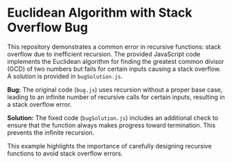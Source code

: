 # Euclidean Algorithm with Stack Overflow Bug

This repository demonstrates a common error in recursive functions: stack overflow due to inefficient recursion. The provided JavaScript code implements the Euclidean algorithm for finding the greatest common divisor (GCD) of two numbers but fails for certain inputs causing a stack overflow.  A solution is provided in `bugSolution.js`.

**Bug:** The original code (`bug.js`) uses recursion without a proper base case, leading to an infinite number of recursive calls for certain inputs, resulting in a stack overflow error.

**Solution:** The fixed code (`bugSolution.js`) includes an additional check to ensure that the function always makes progress toward termination. This prevents the infinite recursion. 

This example highlights the importance of carefully designing recursive functions to avoid stack overflow errors.